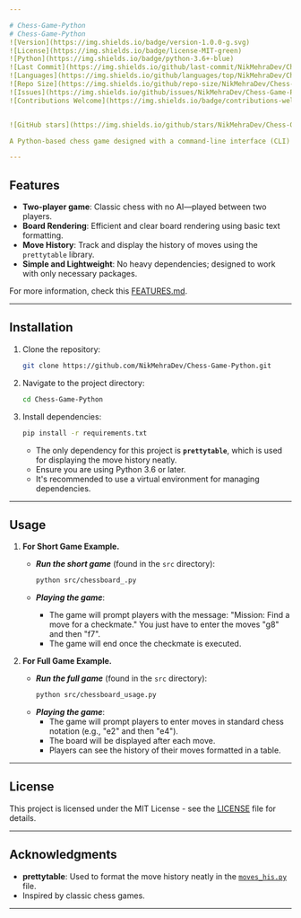 ```yaml
---

# Chess-Game-Python  
# Chess-Game-Python  
![Version](https://img.shields.io/badge/version-1.0.0-g.svg)
![License](https://img.shields.io/badge/license-MIT-green)
![Python](https://img.shields.io/badge/python-3.6+-blue)
![Last Commit](https://img.shields.io/github/last-commit/NikMehraDev/Chess-Game-Python)
![Languages](https://img.shields.io/github/languages/top/NikMehraDev/Chess-Game-Python)
![Repo Size](https://img.shields.io/github/repo-size/NikMehraDev/Chess-Game-Python)
![Issues](https://img.shields.io/github/issues/NikMehraDev/Chess-Game-Python)
![Contributions Welcome](https://img.shields.io/badge/contributions-welcome-brightgreen)


![GitHub stars](https://img.shields.io/github/stars/NikMehraDev/Chess-Game-Python)

A Python-based chess game designed with a command-line interface (CLI) for clear visual presentation. This project utilizes **prettytable** for formatting the move history, avoiding the use of large libraries. It provides a straightforward two-player chess experience with efficient and readable board rendering in the terminal.

---
```


## Features  
- **Two-player game**: Classic chess with no AI—played between two players.  
- **Board Rendering**: Efficient and clear board rendering using basic text formatting.  
- **Move History**: Track and display the history of moves using the `prettytable` library.  
- **Simple and Lightweight**: No heavy dependencies; designed to work with only necessary packages.  

For more information, check this [FEATURES.md](FEATURES.md).

---

## Installation

1. Clone the repository:
   ```bash
   git clone https://github.com/NikMehraDev/Chess-Game-Python.git
   ```
2. Navigate to the project directory:
   ```bash
   cd Chess-Game-Python
   ```
3. Install dependencies:
   ```bash
   pip install -r requirements.txt
   ```
   - The only dependency for this project is **`prettytable`**, which is used for displaying the move history neatly.
   - Ensure you are using Python 3.6 or later.
   - It's recommended to use a virtual environment for managing dependencies.

---

## Usage

1. **For Short Game Example.**
   - ***Run the short game*** (found in the `src` directory):
      ```bash
      python src/chessboard_.py
      ```

   - ***Playing the game***:
      - The game will prompt players with the message: "Mission: Find a move for a checkmate." You just have to enter the moves "g8" and then "f7".
      - The game will end once the checkmate is executed.

2. **For Full Game Example.**
   - ***Run the full game*** (found in the `src` directory):
      ```bash
      python src/chessboard_usage.py
      ```
   - ***Playing the game***:
      - The game will prompt players to enter moves in standard chess notation (e.g., "e2" and then "e4").
      - The board will be displayed after each move.
      - Players can see the history of their moves formatted in a table.

---

## License

This project is licensed under the MIT License - see the [LICENSE](LICENSE) file for details.

---

## Acknowledgments

- **prettytable**: Used to format the move history neatly in the [`moves_his.py`](src/moves_his.txt) file.
- Inspired by classic chess games.

---
